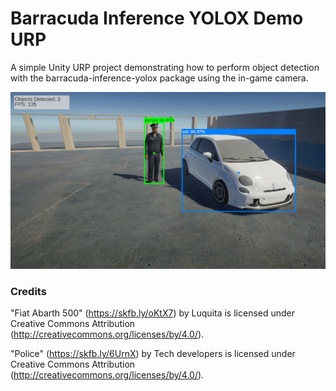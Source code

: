 # Barracuda Inference YOLOX Demo URP
 A simple Unity URP project demonstrating how to perform object detection with the barracuda-inference-yolox package using the in-game camera.



![barracuda-inference-yolox-demo-urp](./images/barracuda-inference-yolox-demo-urp.png)







### Credits

"Fiat Abarth 500" (https://skfb.ly/oKtX7) by Luquita is licensed under Creative Commons Attribution (http://creativecommons.org/licenses/by/4.0/).

"Police" (https://skfb.ly/6UrnX) by Tech developers is licensed under Creative Commons Attribution (http://creativecommons.org/licenses/by/4.0/).
